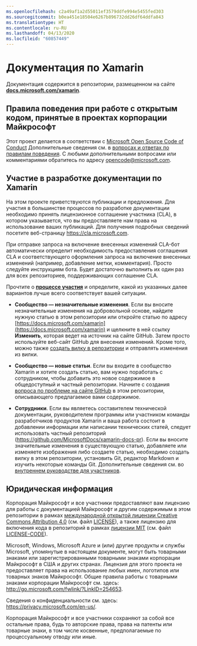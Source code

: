 ```yaml
---
ms.openlocfilehash: c2a49af1a2d55011ef3579ddfe994e5455fed303
ms.sourcegitcommit: b0ea451e18504e6267b896732dd26df64ddfa843
ms.translationtype: HT
ms.contentlocale: ru-RU
ms.lasthandoff: 04/13/2020
ms.locfileid: "60857449"
---
```

# <a name="xamarin-documentation"></a>Документация по Xamarin

Документация содержится в репозитории, размещенном на сайте [**docs.microsoft.com/xamarin**](https://docs.microsoft.com/xamarin).

## <a name="microsoft-open-source-code-of-conduct"></a>Правила поведения при работе с открытым кодом, принятые в проектах корпорации Майкрософт

Этот проект делается в соответствии с [Microsoft Open Source Code of Conduct](https://opensource.microsoft.com/codeofconduct/)
Дополнительные сведения см. в [вопросах и ответах по правилам поведения](https://opensource.microsoft.com/codeofconduct/faq/). С любыми дополнительными вопросами или комментариями обратитесь по адресу [opencode@microsoft.com](mailto:opencode@microsoft.com).

## <a name="contribute-to-xamarin-documentation"></a>Участие в разработке документации по Xamarin

На этом проекте приветствуются публикации и предложения.  Для участия в большинстве процессов по разработке документации необходимо принять лицензионное соглашение участника (CLA), в котором указывается, что вы предоставляете нам права на использование ваших публикаций. Для получения подробных сведений посетите веб-страницу https://cla.microsoft.com.

При отправке запроса на включение внесенных изменений CLA-бот автоматически определит необходимость предоставления соглашения CLA и соответствующего оформления запроса на включение внесенных изменений (например, добавление метки, комментария). Просто следуйте инструкциям бота. Будет достаточно выполнить их один раз для всех репозиториев, поддерживающих соглашение CLA.

Прочтите о [**процессе участия**](CONTRIBUTING.md) и определите, какой из указанных далее вариантов лучше всего соответствует вашей ситуации.

* **Сообщество — незначительные изменения**. Если вы вносите незначительные изменения на добровольной основе, найдите нужную статью в этом репозитории или откройте статью по адресу [https://docs.microsoft.com/xamarin](https://docs.microsoft.com/xamarin) и щелкните в ней ссылку **Изменить**, которая ведет на источник на сайте GitHub. Затем просто используйте веб-сайт GitHub для внесения изменений. Кроме того, можно также [создать вилку в репозитории](CONTRIBUTING.md) и отправлять изменения из вилки.

* **Сообщество — новые статьи**. Если вы входите в сообщество Xamarin и хотите создать статью, вам нужно поработать с сотрудником, чтобы добавить это новое содержимое в общедоступный и частный репозитории. Начните с создания [вопроса по проблеме на сайте GitHub](https://github.com/MicrosoftDocs/xamarin-docs/issues) в этом репозитории, описывающего предлагаемое вами содержимое.

* **Сотрудники**. Если вы являетесь составителем технической документации, руководителем программы или участником команды разработчиков продуктов Xamarin и ваша работа состоит в добавлении информации или написании технических статей, следует использовать частный репозиторий (https://github.com/MicrosoftDocs/xamarin-docs-pr). Если вы вносите значительные изменения в существующую статью, добавляете или изменяете изображения либо создаете статью, необходимо создать вилку в этом репозитории, установить Git, редактор Markdown и изучить некоторые команды Git. Дополнительные сведения см. во [внутреннем руководстве для участников](https://review.docs.microsoft.com/help/contribute/?branch=master).

## <a name="legal-notices"></a>Юридическая информация

Корпорация Майкрософт и все участники предоставляют вам лицензию для работы с документацией Майкрософт и другим содержимым в этом репозитории в рамках [международной открытой лицензии Creative Commons Attribution 4.0](https://creativecommons.org/licenses/by/4.0/legalcode) (см. файл [LICENSE](LICENSE)), а также лицензию для включения кода в репозиторий в рамках [лицензии MIT](https://opensource.org/licenses/MIT) (см. файл [LICENSE-CODE](LICENSE-CODE)).

Microsoft, Windows, Microsoft Azure и (или) другие продукты и службы Microsoft, упомянутые в настоящем документе, могут быть товарными знаками или зарегистрированными товарными знаками корпорации Майкрософт в США и других странах.
Лицензия для этого проекта не предоставляет права на использование любых имен, логотипов или товарных знаков Майкрософт.
Общие правила работы с товарными знаками корпорации Майкрософт см. здесь: http://go.microsoft.com/fwlink/?LinkID=254653.

Сведения о конфиденциальности см. здесь: https://privacy.microsoft.com/en-us/.

Корпорация Майкрософт и все участники сохраняют за собой все остальные права, будь то авторские права, права на патенты или товарные знаки, в том числе косвенные, предполагаемые по процессуальному отводу или иные.
